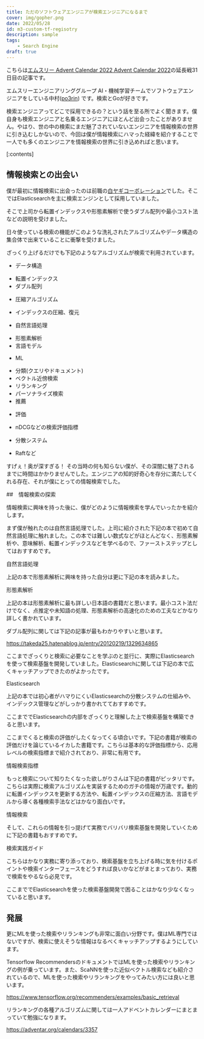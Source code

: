 ```yaml
---
title: ただのソフトウェアエンジニアが検索エンジニアになるまで
cover: img/gopher.png
date: 2022/05/28
id: m3-custom-tf-regisotry
description: sample
tags:
    - Search Engine
draft: true
---
```


こちらは[エムスリー Advent Calendar 2022 Advent Calendar 2022](https://qiita.com/advent-calendar/2022/m3)の延長戦31日目の記事です。

エムスリーエンジニアリンググループ AI・機械学習チームでソフトウェアエンジニアをしている中村([po3rin](https://twitter.com/po3rin)) です。検索とGoが好きです。

検索エンジニアってどこで採用できるの？という話を至る所でよく聞きます。僕自身も検索エンジニアと名乗るエンジニアにほとんど出会ったことがありません。やはり、世の中の検索にまだ魅了されていないエンジニアを情報検索の世界に引き込むしかないので、今回は僕が情報検索にハマった経緯を紹介することで一人でも多くのエンジニアを情報検索の世界に引き込めればと思います。

<!-- more -->

[:contents]

## 情報検索との出会い

僕が最初に情報検索に出会ったのは前職の[白ヤギコーポレーション](https://shiroyagi.co.jp/)でした。そこではElasticsearchを主に検索エンジンとして採用していました。

そこで上司から転置インデックスや形態素解析で使うダブル配列や最小コスト法などの説明を受けました。

日々使っている検索の機能がこのような洗礼されたアルゴリズムやデータ構造の集合体で出来ていることに衝撃を受けました。

ざっくり上げるだけでも下記のようなアルゴリズムが検索で利用されています。

* データ構造
 - 転置インデックス
 - ダブル配列
* 圧縮アルゴリズム
 - インデックスの圧縮、復元
* 自然言語処理
 - 形態素解析
 - 言語モデル
* ML
 - 分類(クエリやドキュメント)
 - ベクトル近傍検索
 - リランキング
 - パーソナライズ検索
 - 推薦
* 評価
 - nDCGなどの検索評価指標 
* 分散システム
 - Raftなど

すげぇ！奥が深すぎる！
その当時の何も知らない僕が、その深闇に魅了されるまでに時間はかかりませんでした。エンジニアの知的好奇心を存分に満たしてくれる存在、それが僕にとっての情報検索でした。

##　情報検索の探索

情報検索に興味を持った後に、僕がどのように情報検索を学んでいったかを紹介します。

まず僕が触れたのは自然言語処理でした。上司に紹介された下記の本で初めて自然言語処理に触れました。この本では難しい数式などがほとんどなく、形態素解析や、意味解析、転置インデックスなどを学べるので、ファーストステップとしてはおすすめです。

自然言語処理

上記の本で形態素解析に興味を持った自分は更に下記の本を読みました。

形態素解析

上記の本は形態素解析に最も詳しい日本語の書籍だと思います。最小コスト法だけでなく、点推定や未知語の処理、形態素解析の高速化のための工夫などかなり詳しく書かれています。

ダブル配列に関しては下記の記事が最もわかりやすいと思います。

https://takeda25.hatenablog.jp/entry/20120219/1329634865

ここまでざっくりと検索に必要なことを学ぶのと並行に、実際にElasticsearchを使って検索基盤を開発していました。Elasticsearchに関しては下記の本で広くキャッチアップできたのがよかったです。

Elasticsearch

上記の本では初心者がハマりにくいElasticsearchの分散システムの仕組みや、インデックス管理などがしっかり書かれてておすすめです。

ここまででElasticsearchの内部をざっくりと理解した上で検索基盤を構築できると思います。

ここまでくると検索の評価がしたくなってくる頃合いです。下記の書籍が検索の評価だけを論じているイカした書籍です。こちらは基本的な評価指標から、応用レベルの検索指標まで紹介されており、非常に有用です。

情報検索指標

もっと検索について知りたくなった欲しがりさんは下記の書籍がピッタリです。こちらは実際に検索アルゴリズムを実装するためのガチの情報が万歳です。動的に転置インデックスを更新する方法や、転置インデックスの圧縮方法、言語モデルから導く各種検索手法などはかなり面白いです。

情報検索

そして、これらの情報を引っ提げて実務でバリバリ検索基盤を開発していくために下記の書籍もおすすめです。

検索実践ガイド

こちらはかなり実務に寄り添っており、検索基盤を立ち上げる時に気を付けるポイントや検索インターフェースをどうすれば良いかなどがまとまっており、実務で検索をやるなら必見です。

ここまででElasticsearchを使った検索基盤開発で困ることはかなり少なくなっていると思います。

## 発展

更にMLを使った検索やリランキングも非常に面白い分野です。僕はML専門ではないですが、検索に使えそうな情報はなるべくキャッチアップするようにしています。

Tensorflow RecommendersのドキュメントではMLを使った検索やリランキングの例が乗っています。また、ScaNNを使った近似ベクトル検索なども紹介されているので、MLを使った検索やリランキングをやってみたい方には良いと思います。

https://www.tensorflow.org/recommenders/examples/basic_retrieval

リランキングの各種アルゴリズムに関しては一人アドベントカレンダーにまとまっていて勉強になります。

https://adventar.org/calendars/3357

## 
